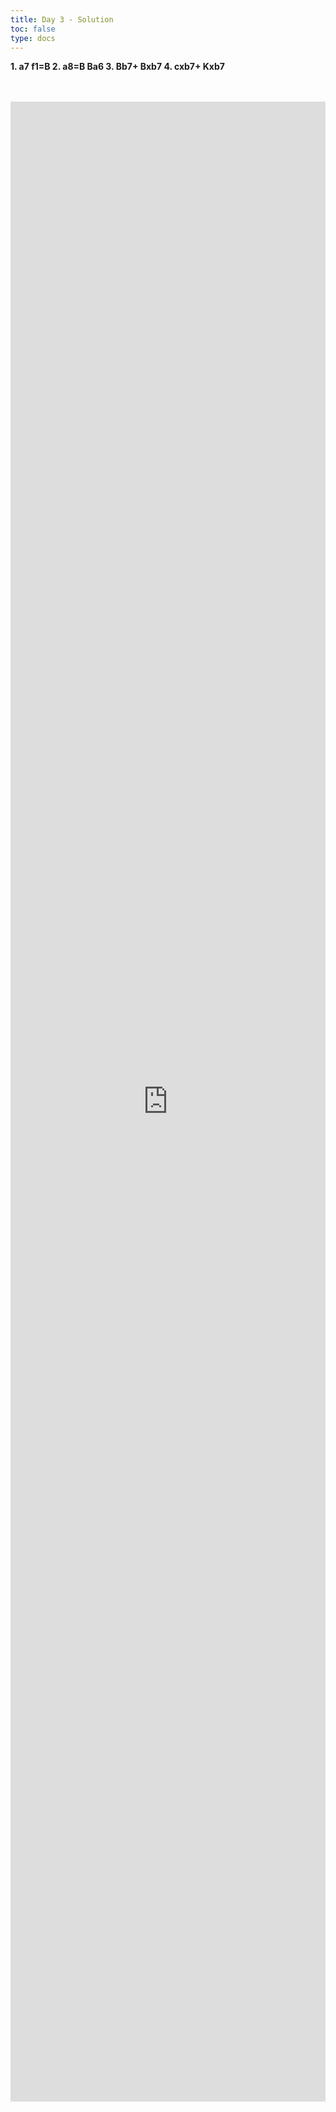 ```yaml
---
title: Day 3 - Solution 
toc: false
type: docs
---
```



**1. a7 f1=B 2. a8=B Ba6 3. Bb7+ Bxb7 4. cxb7+ Kxb7**


<br>
<br>
<iframe 
    style="width: 100%; height: 80vh;" 
    src="https://lichess.org/study/embed/PrONOirR/ObFn2fCv" 
    frameborder="0">
</iframe> 